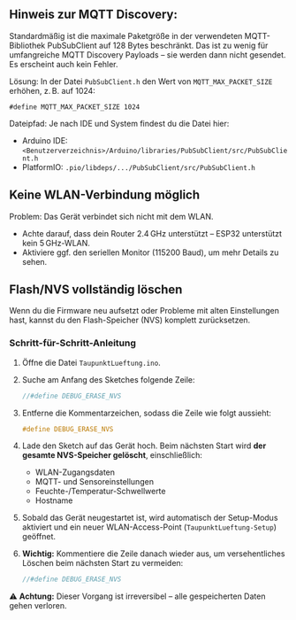 ## Hinweis zur MQTT Discovery:

Standardmäßig ist die maximale Paketgröße in der verwendeten MQTT-Bibliothek PubSubClient auf 128 Bytes beschränkt. Das ist zu wenig für umfangreiche MQTT Discovery Payloads – sie werden dann nicht gesendet. Es erscheint auch kein Fehler.

Lösung:
In der Datei `PubSubClient.h` den Wert von `MQTT_MAX_PACKET_SIZE` erhöhen, z. B. auf 1024:

`#define MQTT_MAX_PACKET_SIZE 1024`

Dateipfad:
Je nach IDE und System findest du die Datei hier:
- Arduino IDE: `<Benutzerverzeichnis>/Arduino/libraries/PubSubClient/src/PubSubClient.h`
- PlatformIO: `.pio/libdeps/.../PubSubClient/src/PubSubClient.h`

## Keine WLAN-Verbindung möglich

Problem: Das Gerät verbindet sich nicht mit dem WLAN.
- Achte darauf, dass dein Router 2.4 GHz unterstützt – ESP32 unterstützt kein 5 GHz-WLAN.
- Aktiviere ggf. den seriellen Monitor (115200 Baud), um mehr Details zu sehen.

## Flash/NVS vollständig löschen

Wenn du die Firmware neu aufsetzt oder Probleme mit alten Einstellungen hast, kannst du den Flash-Speicher (NVS) komplett zurücksetzen.

### Schritt-für-Schritt-Anleitung

1. Öffne die Datei `TaupunktLueftung.ino`.
2. Suche am Anfang des Sketches folgende Zeile:

    ```cpp
    //#define DEBUG_ERASE_NVS
    ```

3. Entferne die Kommentarzeichen, sodass die Zeile wie folgt aussieht:

    ```cpp
    #define DEBUG_ERASE_NVS
    ```

4. Lade den Sketch auf das Gerät hoch. Beim nächsten Start wird **der gesamte NVS-Speicher gelöscht**, einschließlich:

    - WLAN-Zugangsdaten
    - MQTT- und Sensoreinstellungen
    - Feuchte-/Temperatur-Schwellwerte
    - Hostname

5. Sobald das Gerät neugestartet ist, wird automatisch der Setup-Modus aktiviert und ein neuer WLAN-Access-Point (`TaupunktLueftung-Setup`) geöffnet.

6. **Wichtig:** Kommentiere die Zeile danach wieder aus, um versehentliches Löschen beim nächsten Start zu vermeiden:

    ```cpp
    //#define DEBUG_ERASE_NVS
    ```

⚠️ **Achtung:** Dieser Vorgang ist irreversibel – alle gespeicherten Daten gehen verloren.
